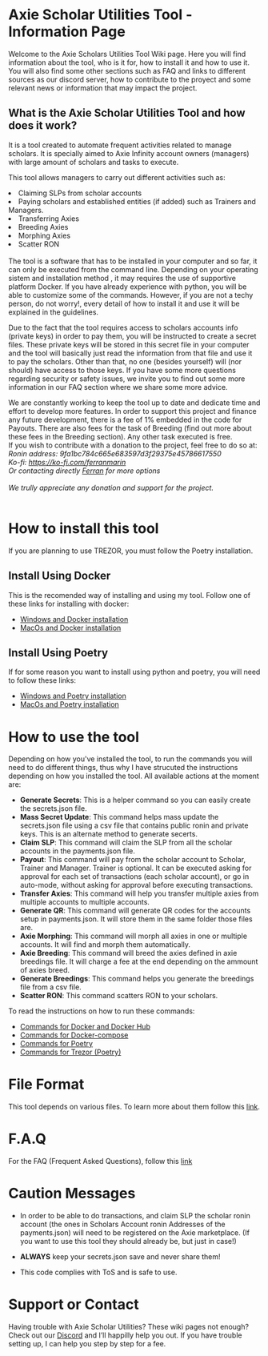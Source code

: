 # Axie Scholar Utilities Tool - Information Page

Welcome to the Axie Scholars Utilities Tool Wiki page. Here you will find information about the tool, who is it for, how to install it and how to use it. 
You will also find some other sections such as FAQ and links to different sources  as our discord server, how to contribute to the proyect and some relevant news or information that may impact the project. 


<h2>What is the Axie Scholar Utilities Tool and how does it work?</h2>
It is a tool created to automate frequent activities related to manage scholars. It is specially aimed to Axie Infinity account owners (managers)  with large amount of scholars and tasks to execute.  

This tool allows managers to carry out different activities such as:
<li> Claiming SLPs from scholar accounts </li>
<li>Paying scholars and established entities (if added) such as Trainers and Managers. </li>
<li>Transferring Axies</li>
<li>Breeding Axies</li>
<li>Morphing Axies</li>
<li>Scatter RON</li>
<br>
The tool is a software that has to be installed in your computer and so far, it can only be executed from the command line. Depending on your operating sistem and installation method , it may requires the use of supportive platform Docker. If you have already experience with python, you will be able to customize some of the commands. However, if you are not a techy person, do not worry!, every detail of how to install it and use it will be explained in the guidelines. 

Due to the fact that the tool requires access to scholars accounts info (private keys) in order to pay them, you will be instructed to create a secret files. These private keys will be stored in this secret file in your computer and the tool will basically just read the information from that file and use it to pay the scholars. Other than that, no one (besides yourself) will (nor should) have access to those keys. If you have some more questions regarding security or safety issues, we invite you to find out some more information in our FAQ section where we share some more advice. 

We are constantly working to keep the tool up to date and dedicate time and effort to develop more features. In order to support this project and finance any future development, there is a fee of 1% embedded in the code for Payouts. There are also fees for the task of Breeding (find out more about these fees in the Breeding section). 
Any other task executed is free.<br>
If you wish to contribute with a donation to the project, feel free to do so at: <br>
<i>
Ronin address: 9fa1bc784c665e683597d3f29375e45786617550 <br>
Ko-fi: https://ko-fi.com/ferranmarin <br>
Or contacting directly [Ferran](mailto:ferran.marin.llobet@gmail.com) for more options
<br><br>
We trully appreciate any donation and support for the project. 
</i>
<br><br>
# How to install this tool
If you are planning to use TREZOR, you must follow the Poetry installation.

## Install Using Docker
This is the recomended way of installing and using my tool. Follow one of these links for installing with docker:

- [Windows and Docker installation](./pages/install_docker_win.html)
- [MacOs and Docker installation](./pages/install_docker_mac.html)

## Install Using Poetry
If for some reason you want to install using python and poetry, you will need to follow these links:

- [Windows and Poetry installation](./pages/install_poetry_win.html)
- [MacOs and Poetry installation](./pages/install_poetry_mac.html)


# How to use the tool
Depending on how you've installed the tool, to run the commands you will need to do different things, thus why I have strucuted the instructions depending on how you installed the tool. All available actions at the moment are:

- **Generate Secrets**: This is a helper command so you can easily create the secrets.json file.
- **Mass Secret Update**: This command helps mass update the secrets.json file using a csv file that contains public ronin and private keys. This is an alternate method to generate secerts.
- **Claim SLP**: This command will claim the SLP from all the scholar accounts in the payments.json file.
- **Payout**: This command will pay from the scholar account to Scholar, Trainer and Manager. Trainer is optional. It can be executed asking for approval for each set of transactions (each scholar account), or go in auto-mode, without asking for approval before executing transactions.
- **Transfer Axies**: This command will help you transfer multiple axies from multiple accounts to multiple accounts.
- **Generate QR**: This command will generate QR codes for the accounts setup in payments.json. It will store them in the same folder those files are.
- **Axie Morphing**: This command will morph all axies in one or multiple accounts. It will find and morph them automatically.
- **Axie Breeding**: This command will breed the axies defined in axie breedings file. It will charge a fee at the end depending on the ammount of axies breed.
- **Generate Breedings**: This command helps you generate the breedings file from a csv file.
- **Scatter RON**: This command scatters RON to your scholars.

To read the instructions on how to run these commands:

- [Commands for Docker and Docker Hub](./pages/docker_hub_cmds.html)
- [Commands for Docker-compose](./pages/docker_compose_cmds.html)
- [Commands for Poetry](./pages/poetry_cmds.html)
- [Commands for Trezor (Poetry)](./pages/trezor_cmds.html)

# File Format
This tool depends on various files. To learn more about them follow this [link](./pages/file_formats.html).

# F.A.Q

For the FAQ (Frequent Asked Questions), follow this [link](./pages/faq.html)

# Caution Messages

- In order to be able to do transactions, and claim SLP the scholar ronin account (the ones in Scholars Account ronin Addresses of the payments.json) will need to be registered on the Axie marketplace. (If you want to use this tool they should already be, but just in case!)

- **ALWAYS** keep your secrets.json save and never share them!

- This code complies with ToS and is safe to use.

# Support or Contact

Having trouble with Axie Scholar Utilities? These wiki pages not enough? Check out our [Discord](https://discord.gg/bmKvmhenvu) and I’ll happilly help you out. If you have trouble setting up, I can help you step by step for a fee.
